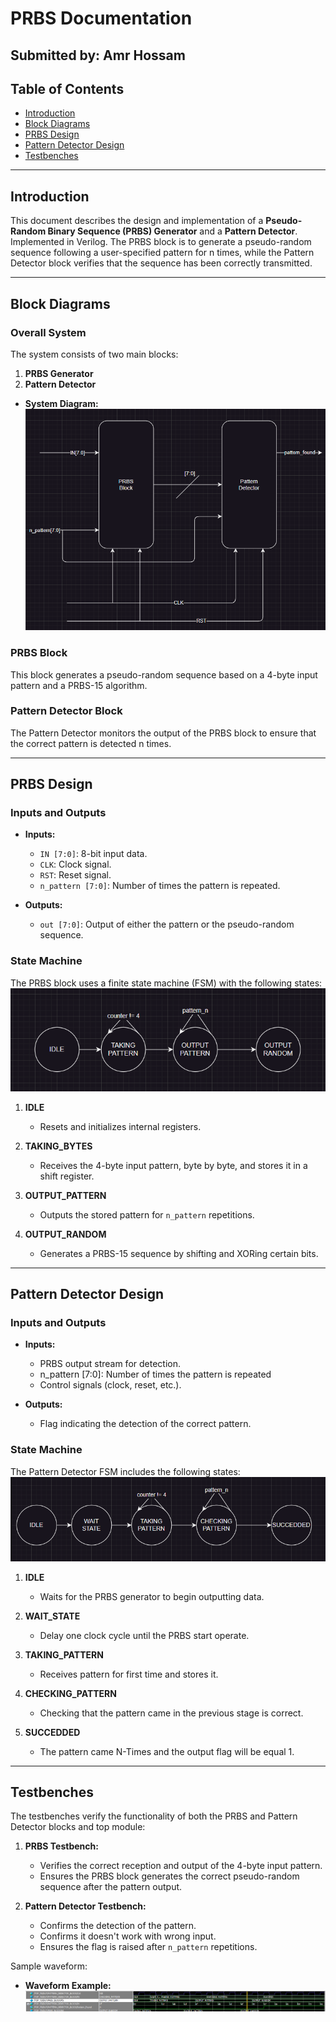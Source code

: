 # PRBS Documentation  
## **Submitted by:** Amr Hossam  

## Table of Contents  
- [Introduction](#introduction)  
- [Block Diagrams](#block-diagrams)  
- [PRBS Design](#prbs-design)  
- [Pattern Detector Design](#pattern-detector-design)  
- [Testbenches](#testbenches)  

---

## Introduction  
This document describes the design and implementation of a **Pseudo-Random Binary Sequence (PRBS) Generator** and a **Pattern Detector**. Implemented in Verilog. The PRBS block is to generate a pseudo-random sequence following a user-specified pattern for n times, while the Pattern Detector block verifies that the sequence has been correctly transmitted.

---

## Block Diagrams  
### Overall System  
The system consists of two main blocks:  
1. **PRBS Generator**  
2. **Pattern Detector**

- **System Diagram:**
  <img src="images/Block_diagram.png" alt="System Diagram" title="Overall System Diagram"/>

### PRBS Block  
This block generates a pseudo-random sequence based on a 4-byte input pattern and a PRBS-15 algorithm.

### Pattern Detector Block  
The Pattern Detector monitors the output of the PRBS block to ensure that the correct pattern is detected n times.

---

## PRBS Design  
### Inputs and Outputs  
- **Inputs:**
  - `IN [7:0]`: 8-bit input data.
  - `CLK`: Clock signal.
  - `RST`: Reset signal.
  - `n_pattern [7:0]`: Number of times the pattern is repeated.
  
- **Outputs:**
  - `out [7:0]`: Output of either the pattern or the pseudo-random sequence.

### State Machine  
The PRBS block uses a finite state machine (FSM) with the following states:
  <img src="images/PRBS.png" alt="PRBS Block" title="PRBS Block Diagram"/>


1. **IDLE**  
   - Resets and initializes internal registers.  

2. **TAKING_BYTES**  
   - Receives the 4-byte input pattern, byte by byte, and stores it in a shift register.

3. **OUTPUT_PATTERN**  
   - Outputs the stored pattern for `n_pattern` repetitions.

4. **OUTPUT_RANDOM**  
   - Generates a PRBS-15 sequence by shifting and XORing certain bits.

---

## Pattern Detector Design  

### Inputs and Outputs  
- **Inputs:**
  - PRBS output stream for detection.
  - n_pattern [7:0]: Number of times the pattern is repeated
  - Control signals (clock, reset, etc.).

- **Outputs:**
  - Flag indicating the detection of the correct pattern.

### State Machine  
The Pattern Detector FSM includes the following states:
<img src="images/PATTERN_DECODER.png" alt="Pattern Detector Block" title="Pattern Detector Block Diagram"/>

1. **IDLE**  
   - Waits for the PRBS generator to begin outputting data.

2. **WAIT_STATE**  
   - Delay one clock cycle until the PRBS start operate.

3. **TAKING_PATTERN**  
   - Receives pattern for first time and stores it.

4. **CHECKING_PATTERN**  
   - Checking that the pattern came in the previous stage is correct.

3. **SUCCEDDED**  
   - The pattern came N-Times and the output flag will be equal 1.

---

## Testbenches  
The testbenches verify the functionality of both the PRBS and Pattern Detector blocks and top module:

1. **PRBS Testbench:**  
   - Verifies the correct reception and output of the 4-byte input pattern.
   - Ensures the PRBS block generates the correct pseudo-random sequence after the pattern output.

2. **Pattern Detector Testbench:**  
   - Confirms the detection of the pattern.
   - Confirms it doesn't work with wrong input.
   - Ensures the flag is raised after `n_pattern` repetitions.

Sample waveform:  
- **Waveform Example:**
  <img src="images/TOP_WAVE.png" alt="Sample Waveform" title="Sample Waveform"/>


